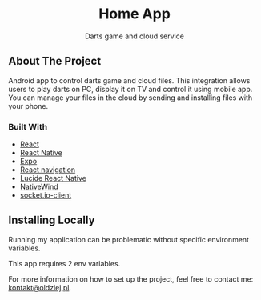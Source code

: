 <div align="center">
  <h1 align="center">Home App</h3>
  <p align="center">Darts game and cloud service</p>
</div>

## About The Project

Android app to control darts game and cloud files.
This integration allows users to play darts on PC, display it on TV and control it using mobile app.
You can manage your files in the cloud by sending and installing files with your phone.

### Built With

- [React](https://react.dev/)
- [React Native](https://reactnative.dev/)
- [Expo](https://expo.dev/)
- [React navigation](https://reactnavigation.org/)
- [Lucide React Native](https://lucide.dev/guide/packages/lucide-react-native)
- [NativeWind](https://www.nativewind.dev/)
- [socket.io-client](https://socket.io/docs/v4/client-api/)

## Installing Locally

Running my application can be problematic without specific environment variables.

This app requires 2 env variables.

For more information on how to set up the project, feel free to contact me: [kontakt@oldziej.pl](mailto:kontakt@oldziej.pl).
